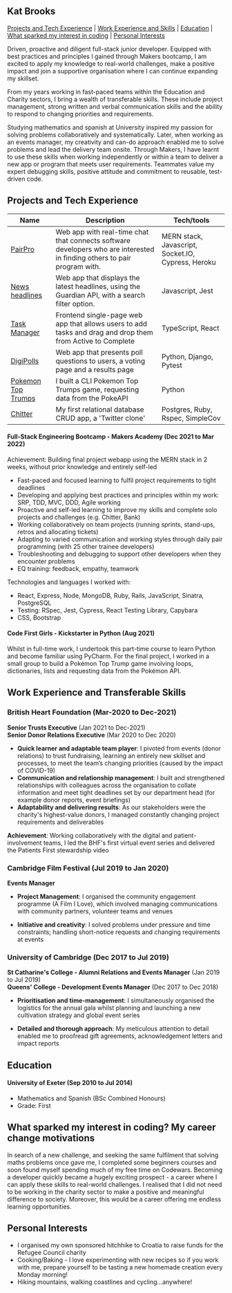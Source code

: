 ## Kat Brooks

[Projects and Tech Experience](#Projects-and-Tech-Experience) |
[Work Experience and Skills](#Work-Experience-and-Transferable-Skills) |
[Education](#Education) |
[What sparked my interest in coding](#What-sparked-my-interest-in-coding-My-career-change-motivations) |
[Personal Interests](#Personal-interests)

Driven, proactive and diligent full-stack junior developer. Equipped with best practices and principles I gained through Makers bootcamp, I am excited to apply my knowledge to real-world challenges, make a positive impact and join a supportive organisation where I can continue expanding my skillset.

From my years working in fast-paced teams within the Education and Charity sectors, I bring a wealth of transferable skills. These include project management, strong written and verbal communication skills and the ability to respond to changing priorities and requirements. 

Studying mathematics and spanish at University inspired my passion for solving problems collaboratively and systematically. Later, when working as an events manager, my creativity and can-do approach enabled me to solve problems and lead the delivery team onsite. Through Makers, I have learnt to use these skills when working independently or within a team to deliver a new app or program that meets user requirements. Teammates value my expert debugging skills, positive attitude and commitment to reusable, test-driven code.


## Projects and Tech Experience

| Name              | Description                           | Tech/tools        |
| ------------------| -----------------             | ----------------- |
| [PairPro](https://github.com/kat-mcbrooks/pair-pro) | Web app with real-time chat that connects software developers who are interested in finding others to pair program with. | MERN stack, Javascript, Socket.IO, Cypress, Heroku |
| [News headlines](https://github.com/kat-mcbrooks/news-summary-challenge)| Web app that displays the latest headlines, using the Guardian API, with a search filter option. | Javascript, Jest |
| [Task Manager](https://github.com/kat-mcbrooks/to-do-app-TS-React) | Frontend single-page web app that allows users to add tasks and drag and drop them from Active to Complete | TypeScript, React |
| [DigiPolls](https://github.com/kat-mcbrooks/polling-app-python-django) | Web app that presents poll questions to users, a voting page and a results page | Python, Django, Pytest |
| [Pokemon Top Trumps](https://github.com/kat-mcbrooks/pokemon) | I built a CLI Pokemon Top Trumps game, requesting data from the PokeAPI | Python | Pytest
| [Chitter](https://github.com/kat-mcbrooks/chitter-challenge) | My first relational database CRUD app, a 'Twitter clone' | Postgres, Ruby, Rspec, SimpleCov

#### Full-Stack Engineering Bootcamp - Makers Academy (Dec 2021 to Mar 2022)
Achievement: Building final project webapp using the MERN stack in 2 weeks, without prior knowledge and entirely self-led

- Fast-paced and focused learning to fulfil project requirements to tight deadlines
- Developing and applying best practices and principles within my work: SRP, TDD, MVC, DDD, Agile working
- Proactive and self-led learning to improve my skills and complete solo projects and challenges (e.g. Chitter, Bank)
- Working collaboratively on team projects (running sprints, stand-ups, retros and allocating tickets)
- Adapting to varied communication and working styles through daily pair programming (with 25 other trainee developers)
- Troubleshooting and debugging to support other developers when they encounter problems
- EQ training: feedback, empathy, teamwork

Technologies and languages I worked with:
- React, Express, Node, MongoDB, Ruby, Rails, JavaScript, Sinatra, PostgreSQL
- Testing: RSpec, Jest, Cypress, React Testing Library, Capybara
- CSS, Bootstrap

#### Code First Girls - Kickstarter in Python (Aug 2021) 
Whilst in full-time work, I undertook this part-time course to learn Python and become familiar using PyCharm. For the final project, I worked in a small group to build a Pokémon Top Trump game involving loops, dictionaries, lists and requesting data from the Pokémon API. 

## Work Experience and Transferable Skills

### British Heart Foundation (Mar-2020 to Dec-2021)  
**Senior Trusts Executive** (Jan 2021 to Dec-2021)  
**Senior Donor Relations Executive** (Mar 2020 to Dec 2020)

- **Quick learner and adaptable team player**: I pivoted from events (donor relations) to trust fundraising, learning an entirely new skillset and processes, to meet the team’s changing priorities (caused by the impact of COVID-19) 
- **Communication and relationship management**: I built and strengthened relationships with colleagues across the organisation to collate information and meet tight deadlines set by our department head (for example donor reports, event briefings)
- **Adaptability and delivering results**: As our stakeholders were the charity's highest-value donors, I managed constantly changing project requirements and deliverables 

**Achievement**: Working collaboratively with the digital and patient-involvement teams, I led the BHF's first virtual event series and delivered the Patients First stewardship video

### Cambridge Film Festival (Jul 2019 to Jan 2020)  
**Events Manager**

- **Project Management**: I organised the community engagement programme (A Film I Love), which involved managing communications with community partners, volunteer teams and venues  

- **Initiative and creativity**: I solved problems under pressure and time constraints; handling short-notice requests and changing requirements at events 

### University of Cambridge (Dec 2017 to Jul 2019)  
**St Catharine's College - Alumni Relations and Events Manager** (Jan 2019 to Jul 2019)  
**Queens' College - Development Events Manager** (Dec 2017 to Dec 2018)

- **Prioritisation and time-management**: I simultaneously organised the logistics for the annual gala whilst planning and launching a new cultivation strategy and global event series

- **Detailed and thorough approach**: My meticulous attention to detail enabled me to proofread gift agreements, acknowledgement letters and impact reports

## Education

#### University of Exeter (Sep 2010 to Jul 2014)

- Mathematics and Spanish (BSc Combined Honours)
- Grade: First

## What sparked my interest in coding? My career change motivations
In search of a new challenge, and seeking the same fulfilment that solving maths problems once gave me, I completed some beginners courses and soon found myself spending much of my free time on Codewars. Becoming a developer quickly became a hugely exciting prospect - a career where I can apply these skills to real-world challenges. I realised that I did not need to be working in the charity sector to make a positive and meaningful difference to society. Moreover, this would be a career offering me endless learning opportunities. 

## Personal Interests
- I organised my own sponsored hitchhike to Croatia to raise funds for the Refugee Council charity
- Cooking/Baking - I love experimenting with new recipes so if you work with me, prepare yourself to be tasting a new homemade creation every Monday morning!
- Hiking mountains, walking coastlines and cycling...anywhere! 
